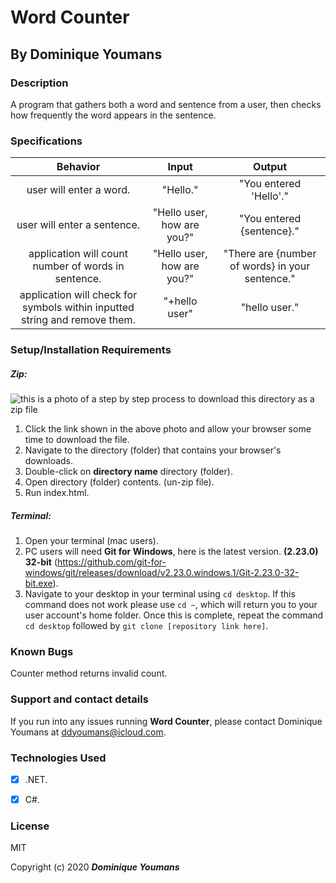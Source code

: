 # Word Counter

## By **Dominique Youmans**



### Description
A program that gathers both a word and sentence from a user, then checks how frequently the word appears in the sentence.

### Specifications

|Behavior| Input | Output|
|:-:|:-:|:-:|
|user will enter a word. | "Hello." | "You entered 'Hello'." |
|user will enter a sentence. | "Hello user, how are you?" | "You entered {sentence}." |
|application will count number of words in sentence. | "Hello user, how are you?" | "There are {number of words} in your sentence." |
|application will check for symbols within inputted string and remove them. | "+hello user" | "hello user." |



### Setup/Installation Requirements
##### Zip:
![this is a photo of a step by step process to download this directory as a zip file](https://lh3.googleusercontent.com/Pg6oODU_Img63CYp_9o5a3pSDCHpcp_g9HouHiOeTiJyHu4oHIX5iVy4uRuruJjrl9X6VKZefJg=s1000 "read")
 1. Click the link shown in the above photo and allow your browser some time to download the file.
 2. Navigate to the directory (folder) that contains your browser's downloads.
 3. Double-click on **directory name** directory (folder).
 4. Open directory (folder) contents. (un-zip file).  
 5. Run index.html.

##### Terminal:

 1.  Open your terminal (mac users).
 2. PC users will need **Git for Windows**, here is the latest version.   **(**2.23.0**) **32-bit**** (https://github.com/git-for-windows/git/releases/download/v2.23.0.windows.1/Git-2.23.0-32-bit.exe).
 3. Navigate to your desktop in your terminal using `cd desktop`.  If this command does not work please use `cd ~`, which will return you to your user account's home folder.  Once this is complete, repeat the command `cd desktop` followed by `git clone [repository link here]`.  


### Known Bugs

Counter method returns invalid count.

### Support and contact details

If you run into any issues running **Word Counter**, please contact Dominique Youmans at ddyoumans@icloud.com.

### Technologies Used

 - [x] .NET.
 - [x] C#.



### License

MIT

Copyright (c) 2020 **_Dominique Youmans_**
